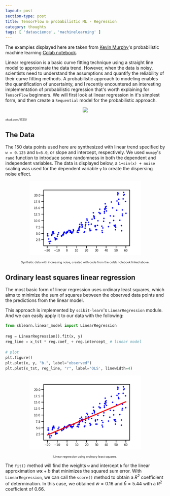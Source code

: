 ```yaml
---
layout: post
section-type: post
title: TensorFlow & probabilistic ML - Regression
category: thoughts 
tags: [ 'datascience', 'machinelearning' ]
---
```


The examples displayed here are taken from [Kevin Murphy](https://twitter.com/sirbayes)'s probabilistic machine learning [Colab notebook](https://code.probml.ai/book1/2.14).

Linear regression is a basic curve fitting technique using a straight line model to approximate the data trend. However, when the data is noisy, scientists need to understand the assumptions and quantify the reliability of their curve fitting methods. A probabilistic approach to modeling enables the quantification of uncertainty, and I recently encountered an interesting implementation of probabilistic regression that's worth explaining for `TensorFlow` beginners. We will first look at linear regression in it's simplest form, and then create a `Sequential` model for the probabilistic approach.

<p align="center">
<img src="https://imgs.xkcd.com/comics/linear_regression.png">
<figcaption style="font-size:65%">xkcd.com/1725/</figcaption>
</p>

## The Data

The 150 data points used here are synthesized with linear trend specified by `w = 0.125` and `b=5.0`, or slope and intercept, respectively. We used `numpy`'s `rand` function to introduce some randomness in both the dependent and independent variables. The data is displayed below, a `1+sin(x) + noise` scaling was used for the dependent variable `y` to create the dispersing noise effect.

<p align="center">
<img src="../figures/linreg-data.png" style="width:350px">
<figcaption align="center" style="font-size:65%"> Synthetic data with increasing noise, created with code from the colab notebook linked above.</figcaption>
</p>

## Ordinary least squares linear regression

The most basic form of linear regression uses ordinary least squares, which aims to minimize the sum of squares between the observed data points and the predictions from the linear model.

This approach is implemented by `scikit-learn`'s `LinearRegression` module. And we can easily apply it to our data with the following:

```python
from sklearn.linear_model import LinearRegression

reg = LinearRegression().fit(x, y) 
reg_line = x_tst * reg.coef_ + reg.intercept_ # linear model

# plot
plt.figure()
plt.plot(x, y, "b.", label="observed")
plt.plot(x_tst, reg_line, "r", label='OLS', linewidth=4)
```

<p align="center">
<img src="../figures/linreg-sklearn.png" style="width:350px">
<figcaption align="center" style="font-size:65%"> Linear regression using ordinary least squares.</figcaption>
</p>


The `fit()` method will find the weights `w` and intercept `b` for the linear approximation $w\pmb{x} + b$ that minimizes the squared sum error. With `LinearRegression`, we can call the `score()` method to obtain a $R^2$ coefficient of determination. In this case, we obtained $\hat{w} = 0.16$ and $\hat{b} = 5.44$ with a $R^2$ coefficient of $0.66$. 